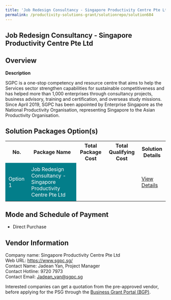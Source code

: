 ```yaml
---
title: 'Job Redesign Consultancy - Singapore Productivity Centre Pte Ltd'
permalink: /productivity-solutions-grant/solutionrepo/solution684
---
```


## Job Redesign Consultancy - Singapore Productivity Centre Pte Ltd

## Overview

**Description**

SGPC is a one-stop competency and resource centre that aims to help the Services sector strengthen capabilities for sustainable competitiveness and has helped more than 1,000 enterprises through consultancy projects, business advisory, training and certification, and overseas study missions.
Since April 2019, SGPC has been appointed by Enterprise Singapore as the National Productivity Organisation, representing Singapore to the Asian Productivity Organisation. 

## Solution Packages Option(s)

<table>
<tr>
<th><b>No.</b></th>
<th><b>Package Name</b></th>
<th><b>Total Package Cost</b></th>
<th><b>Total Qualifying Cost</b></th>
<th><b>Solution Details</b></th>
</tr>
<tr>
<td style='padding: 10px; background-color: #037E8A; color: #FFFFFF;'>Option 1</td>
<td style='padding: 10px; background-color: #037E8A; color: #FFFFFF;'>Job Redesign Consultancy - Singapore Productivity Centre Pte Ltd</td>
<td style='padding: 10px;'></td>
<td style='padding: 10px;'></td>
<td style='padding: 10px;'><a href='/images/psg/CaseStudiesbySingaporeProductivityCentre.pdf' target='_blank'>View Details</a></td>
</tr>
</table>

## Mode and Schedule of Payment

 - Direct Purchase

## Vendor Information

 Company name: Singapore Productivity Centre Pte Ltd<br>Web URL: https://www.sgpc.sg/<br>Contact Name: Jadean Yan, Project Manager<br>Contact Hotline: 9720 7973 <br>Contact Email: Jadean_yan@sgpc.sg

Interested companies can get a quotation from the pre-approved vendor, before applying for the PSG through the <a href='https://www.businessgrants.gov.sg/' target='_blank' rel='noopener'>Business Grant Portal (BGP)</a>.

<script src="/jquery/resize-tables.js"></script>
